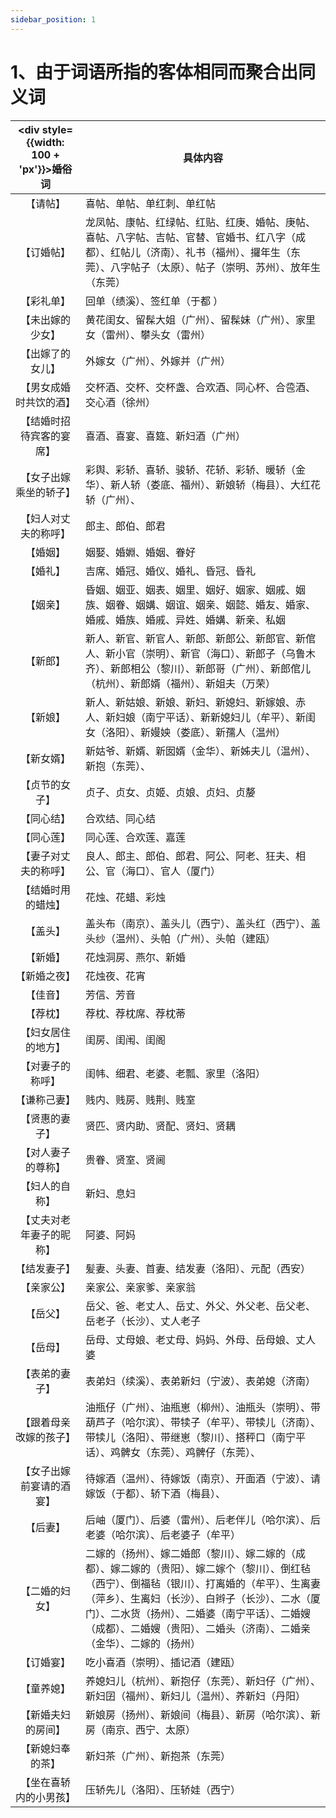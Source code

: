 ```yaml
---
sidebar_position: 1
---
```


# 1、由于词语所指的客体相同而聚合出同义词

| <div style={{width: 100 + 'px'}}>婚俗词</div> | 具体内容 |
| :---: | --- |
| 【请帖】 | 喜帖、单帖、单红刺、单红帖 |
| 【订婚帖】 | 龙凤帖、康帖、红绿帖、红贴、红庚、婚帖、庚帖、喜帖、八字帖、吉帖、官替、官婚书、红八字（成都）、红帖儿（济南）、礼书（福州）、攞年生（东莞）、八字帖子（太原）、帖子（崇明、苏州）、放年生（东莞） |
| 【彩礼单】 | 回单（绩溪）、签红单（于都 ） |
| 【未出嫁的少女】 | 黄花闺女、留髹大姐（广州）、留髹妹（广州）、家里女（雷州）、攀头女（雷州） |
| 【出嫁了的女儿】 | 外嫁女（广州）、外嫁并（广州） |
| 【男女成婚时共饮的酒】 | 交杯酒、交杯、交杯盏、合欢酒、同心杯、合卺酒、交心酒（徐州） |
| 【结婚时招待宾客的宴席】 | 喜酒、喜宴、喜筵、新妇酒（广州） |
| 【女子出嫁乘坐的轿子】 | 彩舆、彩轿、喜轿、骏轿、花轿、彩轿、暖轿（金华）、新人轿（娄底、福州）、新娘轿（梅县）、大红花轿（广州）、 |
| 【妇人对丈夫的称呼】 | 郎主、郎伯、郎君 |
| 【婚姻】 | 姻娶、婚婣、婚姻、眷好 |
| 【婚礼】 | 吉席、婚冠、婚仪、婚礼、昏冠、昏礼 |
| 【姻亲】 | 昏姻、姻亚、姻表、姻里、姻好、姻家、姻戚、姻族、姻眷、姻媾、姻谊、姻亲、姻懿、婚友、婚家、婚戚、婚族、婚戚、异姓、婚媾、新亲、私姻 |
| 【新郎】 | 新人、新官、新官人、新郎、新郎公、新郎官、新倌人、新小官（崇明）、新官（海口）、新郎子（乌鲁木齐）、新郎相公（黎川）、新郎哥（广州）、新郎倌儿（杭州）、新郎婿（福州）、新姐夫（万荣） |
| 【新娘】 | 新人、新姑娘、新娘、新妇、新媳妇、新嫁娘、赤人、新妇娘（南宁平话）、新新媳妇儿（牟平）、新闺女（洛阳）、新嫚姎（娄底）、新孺人（温州） |
| 【新女婿】 | 新姑爷、新婿、新囡婿（金华）、新姊夫儿（温州）、新抱（东莞）、 |
| 【贞节的女子】 | 贞子、贞女、贞姬、贞娘、贞妇、贞嫠 |
| 【同心结】 | 合欢结、同心结 |
| 【同心莲】 | 同心莲、合欢莲、嘉莲 |
| 【妻子对丈夫的称呼】 | 良人、郎主、郎伯、郎君、阿公、阿老、狂夫、相公、官（海口）、官人（厦门） |
| 【结婚时用的蜡烛】 | 花烛、花蜡、彩烛 |
| 【盖头】 | 盖头布（南京）、盖头儿（西宁）、盖头红（西宁）、盖头纱（温州）、头帕（广州）、头帕（建瓯） |
| 【新婚】 | 花烛洞房、燕尔、新婚 |
| 【新婚之夜】 | 花烛夜、花宵 |
| 【佳音】 | 芳信、芳音 |
| 【荐枕】 | 荐枕、荐枕席、荐枕蒂 |
| 【妇女居住的地方】 | 闺房、闺闱、闺阁 |
| 【对妻子的称呼】 | 闺帏、细君、老婆、老瓢、家里（洛阳） |
| 【谦称己妻】 | 贱内、贱房、贱荆、贱室 |
| 【贤惠的妻子】 | 贤匹、贤内助、贤配、贤妇、贤耦 |
| 【对人妻子的尊称】 | 贵眷、贤室、贤阃 |
| 【妇人的自称】 | 新妇、息妇 |
| 【丈夫对老年妻子的昵称】 | 阿婆、阿妈 |
| 【结发妻子】 | 髪妻、头妻、首妻、结发妻（洛阳）、元配（西安） |
| 【亲家公】 | 亲家公、亲家爹、亲家翁 |
| 【岳父】 | 岳父、爸、老丈人、岳丈、外父、外父老、岳父老、岳老子（长沙）、丈人老子 |
| 【岳母】 | 岳母、丈母娘、老丈母、妈妈、外母、岳母娘、丈人婆 |
| 【表弟的妻子】 | 表弟妇（续溪）、表弟新妇（宁波）、表弟媳（济南） |
| 【跟着母亲改嫁的孩子】 | 油瓶仔（广州）、油瓶崽（柳州）、油瓶头（崇明）、带葫芦子（哈尔滨）、带犊子（牟平）、带犊儿（济南）、带犊儿（洛阳）、带继崽（黎川）、搭秤口（南宁平话）、鸡髀女（东莞）、鸡髀仔（东莞）、 |
| 【女子出嫁前宴请的酒宴】 | 待嫁酒（温州）、待嫁饭（南京）、开面酒（宁波）、请嫁饭（于都）、轿下酒（梅县）、 |
| 【后妻】 | 后岫（厦门）、后婆（雷州）、后老伴儿（哈尔滨）、后老婆（哈尔滨）、后老婆子（牟平） |
| 【二婚的妇女】 | 二嫁的（扬州）、嫁二婚郎（黎川）、嫁二嫁的（成都）、嫁二嫁的（贵阳）、嫁二嫁个（黎川）、倒红毡（西宁）、倒福毡（银川）、打离婚的（牟平）、生离妻（萍乡）、生离妇（长沙）、白辫子（长沙）、二水（厦门）、二水货（扬州）、二婚婆（南宁平话）、二婚嫂（成都）、二婚嫂（贵阳）、二婚头（济南）、二婚亲（金华）、二嫁的（扬州） |
| 【订婚宴】 | 吃小喜酒（崇明）、插记酒（建瓯）  |
| 【童养媳】 | 养媳妇儿（杭州）、新抱仔（东莞）、新妇仔（广州）、新妇囝（福州）、新妇儿（温州）、养新妇（丹阳） |
| 【新婚夫妇的房间】 | 新娘房（扬州）、新娘间（梅县）、新房（哈尔滨）、新房（南京、西宁、太原） |
| 【新媳妇奉的茶】 | 新妇茶（广州）、新抱茶（东莞） |
| 【坐在喜轿内的小男孩】 | 压轿先儿（洛阳）、压轿娃（西宁） |